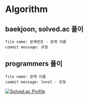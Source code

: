 # Algorithm

## baekjoon, solved.ac 풀이
    file name: 문제번호 - 문제 이름
    commit message: 유형


## programmers 풀이
    file name: 문제 이름
    commit message: level - 유형


[![Solved.ac Profile](http://mazassumnida.wtf/api/v2/generate_badge?boj=woook)](https://solved.ac/woook/)


